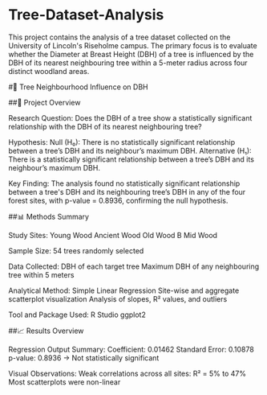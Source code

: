 # Tree-Dataset-Analysis
This project contains the analysis of a tree dataset collected on the University of Lincoln's Riseholme campus. The primary focus is to evaluate whether the Diameter at Breast Height (DBH) of a tree is influenced by the DBH of its nearest neighbouring tree within a 5-meter radius across four distinct woodland areas.


#🌳 Tree Neighbourhood Influence on DBH


##📌 Project Overview

Research Question:
Does the DBH of a tree show a statistically significant relationship with the DBH of its nearest neighbouring tree?

Hypothesis:
Null (H₀): There is no statistically significant relationship between a tree’s DBH and its neighbour’s maximum DBH.
Alternative (H₁): There is a statistically significant relationship between a tree’s DBH and its neighbour’s maximum DBH.

Key Finding:
The analysis found no statistically significant relationship between a tree's DBH and its neighbouring tree’s DBH in any of the four forest sites, with p-value = 0.8936, confirming the null hypothesis.


##📊 Methods Summary

Study Sites:
Young Wood
Ancient Wood
Old Wood B
Mid Wood

Sample Size:
54 trees randomly selected

Data Collected:
DBH of each target tree
Maximum DBH of any neighbouring tree within 5 meters

Analytical Method:
Simple Linear Regression
Site-wise and aggregate scatterplot visualization
Analysis of slopes, R² values, and outliers

Tool and Package Used:
R Studio
ggplot2


##📈 Results Overview

Regression Output Summary:
Coefficient: 0.01462
Standard Error: 0.10878
p-value: 0.8936 → Not statistically significant

Visual Observations:
Weak correlations across all sites: R² = 5% to 47%
Most scatterplots were non-linear


